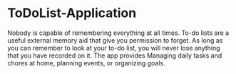 # ToDoList-Application
Nobody is capable of remembering everything at all times. To-do lists are a useful external memory aid that give you permission to forget. As long as you can remember to look at your to-do list, you will never lose anything that you have recorded on it.
The app provides Managing daily tasks and chores at home, planning events, or organizing goals.
